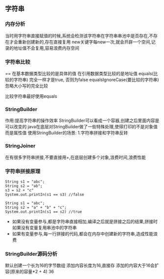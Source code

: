 ## 字符串

### 内存分析
当时用字符串直接赋值的时候,系统会检测该字符串在字符串串池中是否存在,不存在才会重新创建新的,存在直接复用
new关键字每new一次,就会开辟一个空间,记录的地址值不会复用,容易浪费内存空间

### 字符串比较
== 在基本数据类型比较的是具体的值 在引用数据类型比较的是地址值
equals(比较的字符串)              完全一样才是true, 否则为false
equalsIgnoreCase(要比较的字符串)  忽略大小写的完全比较

比较字符串最好使用equals

### StringBuilder
作用:提高字符串的操作效率
StringBuilder可以看成一个容器,创建之后里面内容是可以改变的
java在底层对StringBuilder做了一些特殊处理,使得打印的不是对象值而是属性值 
使用StringBuilder的场景: 1.字符串拼接和字符串反转

### StringJoiner
在有很多字符串拼接,不要直接用+,在底层创建多个对象,浪费时间,浪费性能

### 字符串拼接原理
```
String s1 = "abc";
String s2 = "ab";
s3 = s2 + "c"
System.out.printIn(s1 == s3) //false
```
```
String s1 = "abc";
String s2 = "a" + "b" + "c";
System.out.printIn(s1 == s2) //true
```
- 如果没有变量参与,都是字符串直接相加,编译之后就是拼接之后的结果,拼接时如果没有变量复用串池中的字符串
- 如果有变量参与,每一行拼接的代码,都会在内存中创建新的字符串,造成性能浪费

### StringBuilder源码分析
默认创建一个长为16的字节数组
添加内容长度为16,直接存
添加的内容大于16会扩容(原来的容量*2 + 4) 36